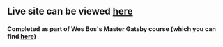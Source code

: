 ## Live site can be viewed [here](https://sliceoflos.netlify.app/)


#### Completed as part of Wes Bos's Master Gatsby course (which you can find [here](https://mastergatsby.com/))

